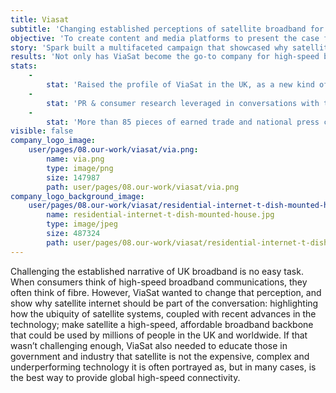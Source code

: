 ```yaml
---
title: Viasat
subtitle: 'Changing established perceptions of satellite broadband for the masses'
objective: 'To create content and media platforms to present the case for satellite as an alternative means of providing broadband services, specifically for those yet to enjoy high-speed connectivity. '
story: 'Spark built a multifaceted campaign that showcased why satellite internet should be part of the bigger broadband connectivity story. Our goal was to show how satellite could (and should) be part of the dialogue that included fibre, cable and mobile wireless technologies. The program included primarily product launches and consumer research, which proved that traditional broadband services (fibre, cable, mobile) were not satisfying consumers’ demands for high-speed broadband connectivity. Taking this research we created campaigns that showed how satellite could be a complementary and truly viable alternative to traditional terrestrial broadband offerings. These were combined with a media buddy programme – offering tailored briefings depending on journalists’ level of knowledge. For instance, some briefings discussed specific industry issues, while others introduced satellite’s potential. Spark also gathered considerable amounts of research on broadband penetration and strategy, used primarily for supporting ViaSat’s meetings with Government on topics such as UK broadband. This information was also invaluable for briefings, contributed articles, news hijacking, and other media outreach. Spark also worked with ViaSat on creating visibility for high-profile initiatives such as: ViaSat and the European Space Agency’s joint project to fund the development of innovative space-related applications around high-speed broadband and ViaSat’s focus across Europe to raise awareness of a competitor’s anti-competitive practices on spectrum usage.'
results: 'Not only has ViaSat become the go-to company for high-speed broadband comment for the ‘have-nots’, satellite is now increasingly seen as a viable alternative to fibre, cable and mobile wireless. The campaign secured over 80 pieces of coverage in the UK, including 17 pieces of national and business coverage. The media reached ranged from _The Mail on Sunday_, _The Telegraph_ and _The Times_, to _Capacity_ and ZDNet. Penetration into individual publications was also impressive, with three pieces in both the _BBC_ and _The Financial Times_. The PR campaign helped raise ViaSat’s profile, which has been useful in discussions with the UK and other European Union government meetings on topics that include: high-speed broadband for consumer, enterprise and government use; in-flight connectivity; spectrum usage and allocation, and the overall space race. '
stats:
    -
        stat: 'Raised the profile of ViaSat in the UK, as a new kind of broadband internet player'
    -
        stat: 'PR & consumer research leveraged in conversations with the UK government'
    -
        stat: 'More than 85 pieces of earned trade and national press coverage in under 1 year'
visible: false
company_logo_image:
    user/pages/08.our-work/viasat/via.png:
        name: via.png
        type: image/png
        size: 147987
        path: user/pages/08.our-work/viasat/via.png
company_logo_background_image:
    user/pages/08.our-work/viasat/residential-internet-t-dish-mounted-house.jpg:
        name: residential-internet-t-dish-mounted-house.jpg
        type: image/jpeg
        size: 487324
        path: user/pages/08.our-work/viasat/residential-internet-t-dish-mounted-house.jpg
---
```


Challenging the established narrative of UK broadband is no easy task. When consumers think of high-speed broadband communications, they often think of fibre. However, ViaSat wanted to change that perception, and show why satellite internet should be part of the conversation: highlighting how the ubiquity of satellite systems, coupled with recent advances in the technology; make satellite a high-speed, affordable broadband backbone that could be used by millions of people in the UK and worldwide. If that wasn’t challenging enough, ViaSat also needed to educate those in government and industry that satellite is not the expensive, complex and underperforming technology it is often portrayed as, but in many cases, is the best way to provide global high-speed connectivity.
